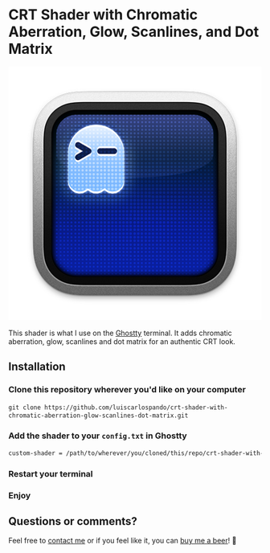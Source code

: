 # CRT Shader with Chromatic Aberration, Glow, Scanlines, and Dot Matrix
![Screenshot of CRT Pastel Warp terminal theme](./assets/icon-ghostty.png)

This shader is what I use on the [Ghostty](https://github.com/ghostty-org/ghostty) terminal. It adds chromatic aberration, glow, scanlines and dot matrix for an authentic CRT look.

## Installation

### Clone this repository wherever you'd like on your computer
```git
git clone https://github.com/luiscarlospando/crt-shader-with-chromatic-aberration-glow-scanlines-dot-matrix.git
```

### Add the shader to your `config.txt` in Ghostty
```txt
custom-shader = /path/to/wherever/you/cloned/this/repo/crt-shader-with-chromatic-aberration-glow-scanlines-dot-matrix.glsl
```

### Restart your terminal

### Enjoy

## Questions or comments?
Feel free to [contact me](https://luiscarlospando.com/contacto) or if you feel like it, you can [buy me a beer](https://www.buymeacoffee.com/luiscarlospando)! 🍺
